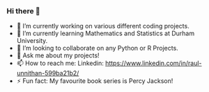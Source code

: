 ### Hi there 👋
- 🔭 I’m currently working on various different coding projects. 
- 🌱 I’m currently learning Mathematics and Statistics at Durham University. 
- 👯 I’m looking to collaborate on any Python or R Projects. 
- 💬 Ask me about my projects! 
- 📫 How to reach me: Linkedin: https://www.linkedin.com/in/raul-unnithan-599ba21b2/
- ⚡ Fun fact: My favourite book series is Percy Jackson! 
<!--
**runnithan03/runnithan03** is a ✨ _special_ ✨ repository because its `README.md` (this file) appears on your GitHub profile.

Here are some ideas to get you started:

- 🔭 I’m currently working on various different coding projects. 
- 🌱 I’m currently learning Mathematics and Statistics at Durham University. 
- 👯 I’m looking to collaborate on any Python or R Projects. 
- 💬 Ask me about my projects! 
- 📫 How to reach me: Linkedin: https://www.linkedin.com/in/raul-unnithan-599ba21b2/
- ⚡ Fun fact: My favourite book series is Percy Jackson! 
-->
